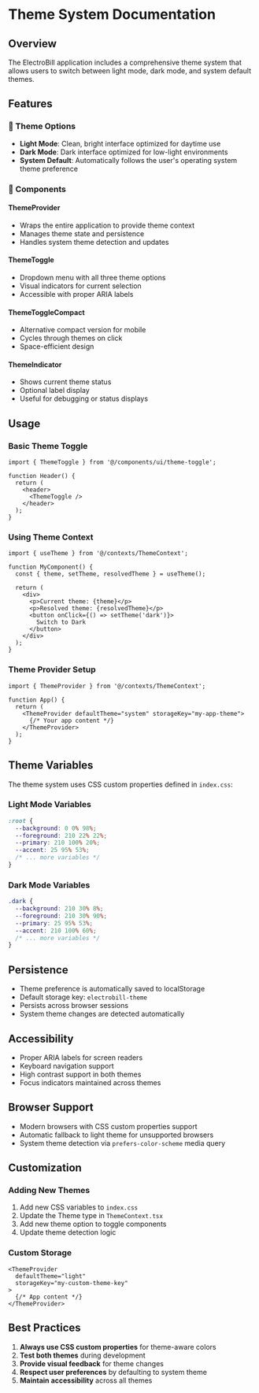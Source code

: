 # Theme System Documentation

## Overview
The ElectroBill application includes a comprehensive theme system that allows users to switch between light mode, dark mode, and system default themes.

## Features

### 🎨 Theme Options
- **Light Mode**: Clean, bright interface optimized for daytime use
- **Dark Mode**: Dark interface optimized for low-light environments
- **System Default**: Automatically follows the user's operating system theme preference

### 🔧 Components

#### ThemeProvider
- Wraps the entire application to provide theme context
- Manages theme state and persistence
- Handles system theme detection and updates

#### ThemeToggle
- Dropdown menu with all three theme options
- Visual indicators for current selection
- Accessible with proper ARIA labels

#### ThemeToggleCompact
- Alternative compact version for mobile
- Cycles through themes on click
- Space-efficient design

#### ThemeIndicator
- Shows current theme status
- Optional label display
- Useful for debugging or status displays

## Usage

### Basic Theme Toggle
```tsx
import { ThemeToggle } from '@/components/ui/theme-toggle';

function Header() {
  return (
    <header>
      <ThemeToggle />
    </header>
  );
}
```

### Using Theme Context
```tsx
import { useTheme } from '@/contexts/ThemeContext';

function MyComponent() {
  const { theme, setTheme, resolvedTheme } = useTheme();
  
  return (
    <div>
      <p>Current theme: {theme}</p>
      <p>Resolved theme: {resolvedTheme}</p>
      <button onClick={() => setTheme('dark')}>
        Switch to Dark
      </button>
    </div>
  );
}
```

### Theme Provider Setup
```tsx
import { ThemeProvider } from '@/contexts/ThemeContext';

function App() {
  return (
    <ThemeProvider defaultTheme="system" storageKey="my-app-theme">
      {/* Your app content */}
    </ThemeProvider>
  );
}
```

## Theme Variables

The theme system uses CSS custom properties defined in `index.css`:

### Light Mode Variables
```css
:root {
  --background: 0 0% 98%;
  --foreground: 210 22% 22%;
  --primary: 210 100% 20%;
  --accent: 25 95% 53%;
  /* ... more variables */
}
```

### Dark Mode Variables
```css
.dark {
  --background: 210 30% 8%;
  --foreground: 210 30% 90%;
  --primary: 25 95% 53%;
  --accent: 210 100% 60%;
  /* ... more variables */
}
```

## Persistence

- Theme preference is automatically saved to localStorage
- Default storage key: `electrobill-theme`
- Persists across browser sessions
- System theme changes are detected automatically

## Accessibility

- Proper ARIA labels for screen readers
- Keyboard navigation support
- High contrast support in both themes
- Focus indicators maintained across themes

## Browser Support

- Modern browsers with CSS custom properties support
- Automatic fallback to light theme for unsupported browsers
- System theme detection via `prefers-color-scheme` media query

## Customization

### Adding New Themes
1. Add new CSS variables to `index.css`
2. Update the Theme type in `ThemeContext.tsx`
3. Add new theme option to toggle components
4. Update theme detection logic

### Custom Storage
```tsx
<ThemeProvider 
  defaultTheme="light" 
  storageKey="my-custom-theme-key"
>
  {/* App content */}
</ThemeProvider>
```

## Best Practices

1. **Always use CSS custom properties** for theme-aware colors
2. **Test both themes** during development
3. **Provide visual feedback** for theme changes
4. **Respect user preferences** by defaulting to system theme
5. **Maintain accessibility** across all themes
